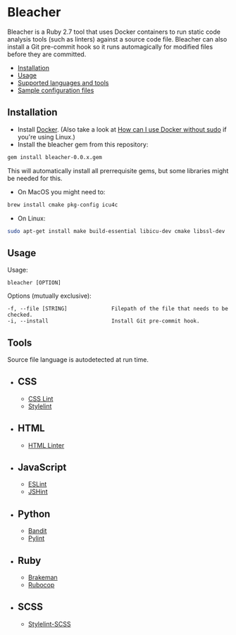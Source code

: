 # Bleacher

Bleacher is a Ruby 2.7 tool that uses Docker containers to run static code analysis tools (such as linters) against a source code file. Bleacher can also install a Git pre-commit hook so it runs automagically for modified files before they are committed.
* [Installation](#installation)
* [Usage](#usage)
* [Supported languages and tools](#tools)
* [Sample configuration files](https://github.com/luisgflores/bleacher/tree/main/sample_configuration_files)


## Installation

- Install [Docker](https://www.docker.com/products/docker-desktop). (Also take a look at [How can I use Docker without sudo](https://askubuntu.com/questions/477551/how-can-i-use-docker-without-sudo) if you're using Linux.)
- Install the bleacher gem from this repository:

```bash
gem install bleacher-0.0.x.gem
```
This will automatically install all prerrequisite gems, but some libraries might be needed for this.

- On MacOS you might need to:
```bash 
brew install cmake pkg-config icu4c
```
- On Linux:
```bash
sudo apt-get install make build-essential libicu-dev cmake libssl-dev
```
## Usage

Usage:

    bleacher [OPTION]

Options (mutually exclusive):

    -f, --file [STRING]              Filepath of the file that needs to be checked.
    -i, --install                    Install Git pre-commit hook.

## Tools
Source file language is autodetected at run time.

- CSS
  -
  - [CSS Lint](http://csslint.net/)
  - [Stylelint](https://stylelint.io/)
- HTML
  -
  - [HTML Linter](https://github.com/sk-/html-linter)
- JavaScript
  -
  - [ESLint](https://eslint.org/)
  - [JSHint](https://jshint.com/)
- Python
  -
  - [Bandit](https://github.com/PyCQA/bandit)
  - [Pylint](https://www.pylint.org/)
- Ruby
  -
  - [Brakeman](https://brakemanscanner.org/)
  - [Rubocop](https://rubocop.org/)
- SCSS
  -
  - [Stylelint-SCSS](https://github.com/kristerkari/stylelint-scss)
